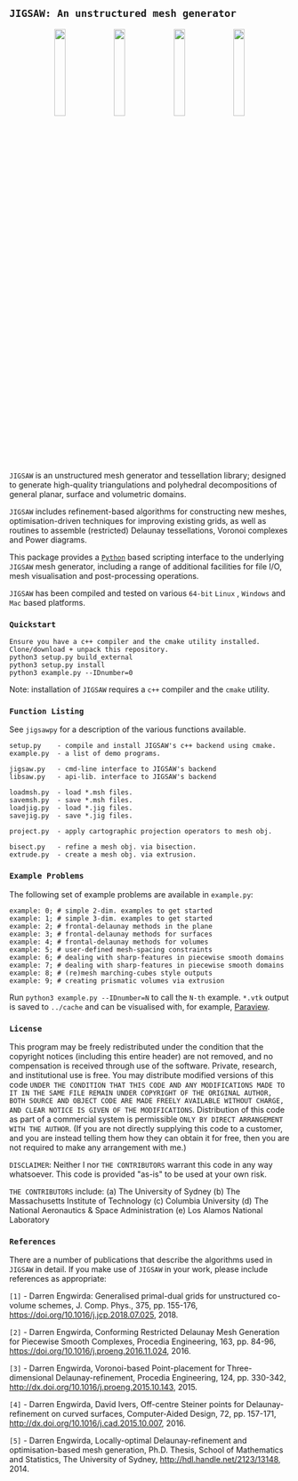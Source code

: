 ## `JIGSAW: An unstructured mesh generator`

<p align="middle">
  <img src = "../master/external/jigsaw/img/bunny-TRIA3-1.png" width="20%" hspace="0.25%">
  <img src = "../master/external/jigsaw/img/bunny-TRIA3-2.png" width="20%" hspace="0.25%">
  <img src = "../master/external/jigsaw/img/bunny-TRIA3-3.png" width="20%" hspace="0.25%">
  <img src = "../master/external/jigsaw/img/bunny-TRIA4-3.png" width="20%" hspace="0.25%">
</p>

`JIGSAW` is an unstructured mesh generator and tessellation library; designed to generate high-quality triangulations and polyhedral decompositions of general planar, surface and volumetric domains. 

`JIGSAW` includes refinement-based algorithms for constructing new meshes, optimisation-driven techniques for improving existing grids, as well as routines to assemble (restricted) Delaunay tessellations, Voronoi complexes and Power diagrams.

This package provides a <a href="http://www.python.org">`Python`</a> based scripting interface to the underlying `JIGSAW` mesh generator, including a range of additional facilities for file I/O, mesh visualisation and post-processing operations.

`JIGSAW` has been compiled and tested on various `64-bit` `Linux` , `Windows` and `Mac` based platforms. 

### `Quickstart`

    Ensure you have a c++ compiler and the cmake utility installed.
    Clone/download + unpack this repository.
    python3 setup.py build_external
    python3 setup.py install
    python3 example.py --IDnumber=0
    
Note: installation of `JIGSAW` requires a `c++` compiler and the `cmake` utility.
    
### `Function Listing`

See `jigsawpy` for a description of the various functions available.

    setup.py    - compile and install JIGSAW's c++ backend using cmake.
    example.py  - a list of demo programs. 
    
    jigsaw.py   - cmd-line interface to JIGSAW's backend
    libsaw.py   - api-lib. interface to JIGSAW's backend
    
    loadmsh.py  - load *.msh files.
    savemsh.py  - save *.msh files.
    loadjig.py  - load *.jig files.
    savejig.py  - save *.jig files.

    project.py  - apply cartographic projection operators to mesh obj.

    bisect.py   - refine a mesh obj. via bisection.
    extrude.py  - create a mesh obj. via extrusion.

### `Example Problems`

The following set of example problems are available in `example.py`:

    example: 0; # simple 2-dim. examples to get started
    example: 1; # simple 3-dim. examples to get started
    example: 2; # frontal-delaunay methods in the plane
    example: 3; # frontal-delaunay methods for surfaces
    example: 4; # frontal-delaunay methods for volumes
    example: 5; # user-defined mesh-spacing constraints
    example: 6; # dealing with sharp-features in piecewise smooth domains
    example: 7; # dealing with sharp-features in piecewise smooth domains
    example: 8; # (re)mesh marching-cubes style outputs
    example: 9; # creating prismatic volumes via extrusion

Run `python3 example.py --IDnumber=N` to call the `N-th` example. `*.vtk` output is saved to `../cache` and can be visualised with, for example, <a href=https://www.paraview.org/>Paraview</a>.

### `License`

This program may be freely redistributed under the condition that the copyright notices (including this entire header) are not removed, and no compensation is received through use of the software.  Private, research, and institutional use is free.  You may distribute modified versions of this code `UNDER THE CONDITION THAT THIS CODE AND ANY MODIFICATIONS MADE TO IT IN THE SAME FILE REMAIN UNDER COPYRIGHT OF THE ORIGINAL AUTHOR, BOTH SOURCE AND OBJECT CODE ARE MADE FREELY AVAILABLE WITHOUT CHARGE, AND CLEAR NOTICE IS GIVEN OF THE MODIFICATIONS`. Distribution of this code as part of a commercial system is permissible `ONLY BY DIRECT ARRANGEMENT WITH THE AUTHOR`. (If you are not directly supplying this code to a customer, and you are instead telling them how they can obtain it for free, then you are not required to make any arrangement with me.) 

`DISCLAIMER`: Neither I nor `THE CONTRIBUTORS` warrant this code in any way whatsoever.  This code is provided "as-is" to be used at your own risk.

`THE CONTRIBUTORS` include:
(a) The University of Sydney
(b) The Massachusetts Institute of Technology
(c) Columbia University
(d) The National Aeronautics & Space Administration
(e) Los Alamos National Laboratory

### `References`

There are a number of publications that describe the algorithms used in `JIGSAW` in detail. If you make use of `JIGSAW` in your work, please include references as appropriate:

`[1]` - Darren Engwirda: Generalised primal-dual grids for unstructured co-volume schemes, J. Comp. Phys., 375, pp. 155-176, https://doi.org/10.1016/j.jcp.2018.07.025, 2018.

`[2]` - Darren Engwirda, Conforming Restricted Delaunay Mesh Generation for Piecewise Smooth Complexes, Procedia Engineering, 163, pp. 84-96, https://doi.org/10.1016/j.proeng.2016.11.024, 2016.

`[3]` - Darren Engwirda, Voronoi-based Point-placement for Three-dimensional Delaunay-refinement, Procedia Engineering, 124, pp. 330-342, http://dx.doi.org/10.1016/j.proeng.2015.10.143, 2015.

`[4]` - Darren Engwirda, David Ivers, Off-centre Steiner points for Delaunay-refinement on curved surfaces, Computer-Aided Design, 72, pp. 157-171, http://dx.doi.org/10.1016/j.cad.2015.10.007, 2016.

`[5]` - Darren Engwirda, Locally-optimal Delaunay-refinement and optimisation-based mesh generation, Ph.D. Thesis, School of Mathematics and Statistics, The University of Sydney, http://hdl.handle.net/2123/13148, 2014.

